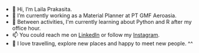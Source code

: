 - 👋 Hi, I’m Laila Prakasita.
- 🔭 I’m currently working as a Material Planner at PT GMF Aeroasia.
- 🌱 Between activities, I'm currently learning about Python and R after my office hour.
- 📫 You could reach me on <a href="https://www.linkedin.com/in/laila-prakasita-9a360767/">LinkedIn</a> or follow my <a href="https://www.instagram.com/lailaprakasita/">Instagram</a>.
- 💞️ I love travelling, explore new places and happy to meet new people. ^^


<!---
lailaprakasita/lailaprakasita is a ✨ special ✨ repository because its `README.md` (this file) appears on your GitHub profile.
You can click the Preview link to take a look at your changes.
--->
